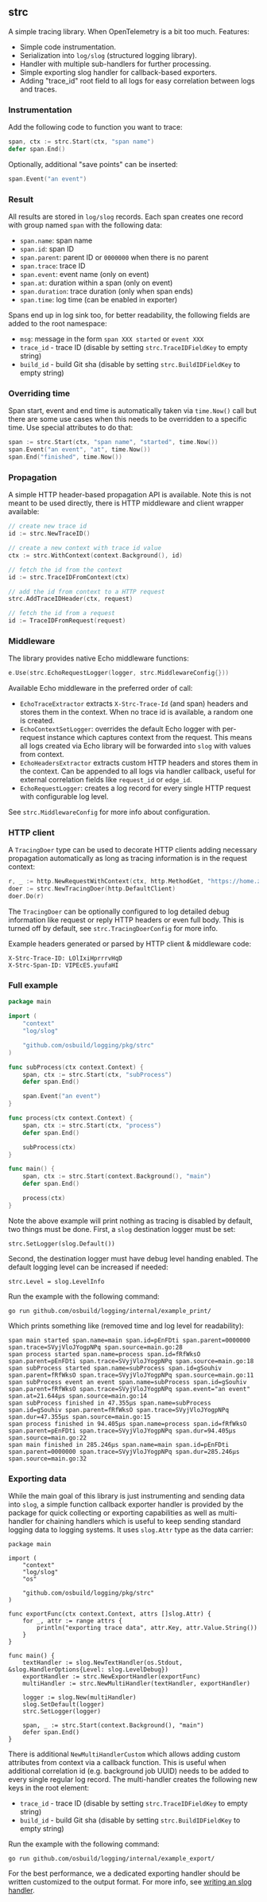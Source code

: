 ## strc

A simple tracing library. When OpenTelemetry is a bit too much. Features:

* Simple code instrumentation.
* Serialization into `log/slog` (structured logging library).
* Handler with multiple sub-handlers for further processing.
* Simple exporting slog handler for callback-based exporters.
* Adding "trace_id" root field to all logs for easy correlation between logs and traces.

### Instrumentation

Add the following code to function you want to trace:

```go
span, ctx := strc.Start(ctx, "span name")
defer span.End()
```

Optionally, additional "save points" can be inserted:

```go
span.Event("an event")
```

### Result

All results are stored in `log/slog` records. Each span creates one record with group named `span` with the following data:

* `span.name`: span name 
* `span.id`: span ID
* `span.parent`: parent ID or `0000000` when there is no parent
* `span.trace`: trace ID 
* `span.event`: event name (only on event) 
* `span.at`: duration within a span (only on event) 
* `span.duration`: trace duration (only when span ends) 
* `span.time`: log time (can be enabled in exporter) 

Spans end up in log sink too, for better readability, the following fields are added to the root namespace:

* `msg`: message in the form `span XXX started` or `event XXX`
* `trace_id` - trace ID (disable by setting `strc.TraceIDFieldKey` to empty string)
* `build_id` - build Git sha (disable by setting `strc.BuildIDFieldKey` to empty string)

### Overriding time

Span start, event and end time is automatically taken via `time.Now()` call but there are some use cases when this needs to be overridden to a specific time. Use special attributes to do that:

```go
span := strc.Start(ctx, "span name", "started", time.Now())
span.Event("an event", "at", time.Now())
span.End("finished", time.Now())
```

### Propagation

A simple HTTP header-based propagation API is available. Note this is not meant to be used directly, there is HTTP middleware and client wrapper available:

```go
// create new trace id
id := strc.NewTraceID()

// create a new context with trace id value
ctx := strc.WithContext(context.Background(), id)

// fetch the id from the context
id := strc.TraceIDFromContext(ctx)

// add the id from context to a HTTP request
strc.AddTraceIDHeader(ctx, request)

// fetch the id from a request
id := TraceIDFromRequest(request)
```

### Middleware

The library provides native Echo middleware functions:

```go
e.Use(strc.EchoRequestLogger(logger, strc.MiddlewareConfig{}))
```

Available Echo middleware in the preferred order of call:

* `EchoTraceExtractor` extracts `X-Strc-Trace-Id` (and span) headers and stores them in the context. When no trace id is available, a random one is created.
* `EchoContextSetLogger`: overrides the default Echo logger with per-request instance which captures context from the request. This means all logs created via Echo library will be forwarded into `slog` with values from context.
* `EchoHeadersExtractor` extracts custom HTTP headers and stores them in the context. Can be appended to all logs via handler callback, useful for external correlation fields like `request_id` or `edge_id`.
* `EchoRequestLogger`: creates a log record for every single HTTP request with configurable log level.

See `strc.MiddlewareConfig` for more info about configuration.

### HTTP client

A `TracingDoer` type can be used to decorate HTTP clients adding necessary propagation automatically as long as tracing information is in the request context:

```go
r, _ := http.NewRequestWithContext(ctx, http.MethodGet, "https://home.zapletalovi.com/", nil)
doer := strc.NewTracingDoer(http.DefaultClient)
doer.Do(r)
```

The `TracingDoer` can be optionally configured to log detailed debug information like request or reply HTTP headers or even full body. This is turned off by default, see `strc.TracingDoerConfig` for more info.

Example headers generated or parsed by HTTP client & middleware code:

```
X-Strc-Trace-ID: LOlIxiHprrrvHqD
X-Strc-Span-ID: VIPEcES.yuufaHI
```

### Full example

```go
package main

import (
	"context"
	"log/slog"

	"github.com/osbuild/logging/pkg/strc"
)

func subProcess(ctx context.Context) {
	span, ctx := strc.Start(ctx, "subProcess")
	defer span.End()

	span.Event("an event")
}

func process(ctx context.Context) {
	span, ctx := strc.Start(ctx, "process")
	defer span.End()

	subProcess(ctx)
}

func main() {
	span, ctx := strc.Start(context.Background(), "main")
	defer span.End()

	process(ctx)
}
```

Note the above example will print nothing as tracing is disabled by default, two things must be done. First, a `slog` destination logger must be set:

```
strc.SetLogger(slog.Default())
```

Second, the destination logger must have debug level handing enabled. The default logging level can be increased if needed:

```
strc.Level = slog.LevelInfo
```

Run the example with the following command:

```
go run github.com/osbuild/logging/internal/example_print/
```

Which prints something like (removed time and log level for readability):

```
span main started span.name=main span.id=pEnFDti span.parent=0000000 span.trace=SVyjVloJYogpNPq span.source=main.go:28
span process started span.name=process span.id=fRfWksO span.parent=pEnFDti span.trace=SVyjVloJYogpNPq span.source=main.go:18
span subProcess started span.name=subProcess span.id=gSouhiv span.parent=fRfWksO span.trace=SVyjVloJYogpNPq span.source=main.go:11
span subProcess event an event span.name=subProcess span.id=gSouhiv span.parent=fRfWksO span.trace=SVyjVloJYogpNPq span.event="an event" span.at=21.644µs span.source=main.go:14
span subProcess finished in 47.355µs span.name=subProcess span.id=gSouhiv span.parent=fRfWksO span.trace=SVyjVloJYogpNPq span.dur=47.355µs span.source=main.go:15
span process finished in 94.405µs span.name=process span.id=fRfWksO span.parent=pEnFDti span.trace=SVyjVloJYogpNPq span.dur=94.405µs span.source=main.go:22
span main finished in 285.246µs span.name=main span.id=pEnFDti span.parent=0000000 span.trace=SVyjVloJYogpNPq span.dur=285.246µs span.source=main.go:32
```

### Exporting data

While the main goal of this library is just instrumenting and sending data into `slog`, a simple function callback exporter handler is provided by the package for quick collecting or exporting capabilities as well as multi-handler for chaining handlers which is useful to keep sending standard logging data to logging systems. It uses `slog.Attr` type as the data carrier:

```
package main

import (
	"context"
	"log/slog"
	"os"

	"github.com/osbuild/logging/pkg/strc"
)

func exportFunc(ctx context.Context, attrs []slog.Attr) {
	for _, attr := range attrs {
		println("exporting trace data", attr.Key, attr.Value.String())
	}
}

func main() {
	textHandler := slog.NewTextHandler(os.Stdout, &slog.HandlerOptions{Level: slog.LevelDebug})
	exportHandler := strc.NewExportHandler(exportFunc)
	multiHandler := strc.NewMultiHandler(textHandler, exportHandler)

	logger := slog.New(multiHandler)
	slog.SetDefault(logger)
	strc.SetLogger(logger)

	span, _ := strc.Start(context.Background(), "main")
	defer span.End()
}
```

There is additional `NewMultiHandlerCustom` which allows adding custom attributes from context via a callback function. This is useful when additional correlation id (e.g. background job UUID) needs to be added to every single regular log record. The multi-handler creates the following new keys in the root element:

* `trace_id` - trace ID (disable by setting `strc.TraceIDFieldKey` to empty string)
* `build_id` - build Git sha (disable by setting `strc.BuildIDFieldKey` to empty string)

Run the example with the following command:

```
go run github.com/osbuild/logging/internal/example_export/
```

For the best performance, we a dedicated exporting handler should be written customized to the output format. For more info, see [writing an slog handler](https://pkg.go.dev/log/slog#hdr-Writing_a_handler).
